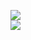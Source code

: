 [![](https://img.shields.io/badge/Made%20With-Github%20Spray-lightgrey.svg?style=for-the-badge&logo=github)](https://github.com/Annihil/github-spray#30595)  
[![](https://i.imgur.com/2DrTn0Z.gif)](https://github.com/Annihil/github-spray)